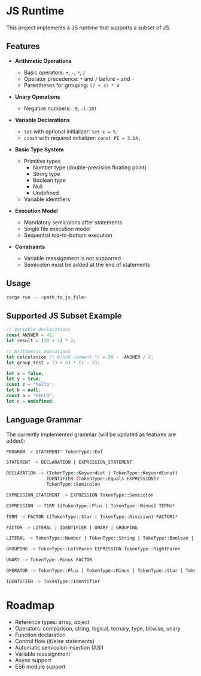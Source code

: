 # JS Runtime

This project implements a JS runtime that supports a subset of JS.

## Features

- **Arithmetic Operations**
  - Basic operators: `+`, `-`, `*`, `/`
  - Operator precedence: `*` and `/` before `+` and `-`
  - Parentheses for grouping: `(2 + 3) * 4`

- **Unary Operations**
  - Negative numbers: `-5`, `-(-10)`

- **Variable Declarations**
  - `let` with optional initializer: `let x = 5;`
  - `const` with required initializer: `const PI = 3.14;`

- **Basic Type System**
  - Primitive types
    - Number type (double-precision floating point)
    - String type
    - Boolean type
    - Null
    - Undefined
  - Variable identifiers
  
- **Execution Model**
  - Mandatory semicolons after statements
  - Single file execution model
  - Sequential top-to-bottom execution

- **Constraints**
  - Variable reassignment is not supported
  - Semicolon must be added at the end of statements

## Usage

```bash
cargo run -- <path_to_js_file>
```

## Supported JS Subset Example

```js
// Variable declarations
const ANSWER = 42;
let result = (10 + 5) * 2;

// Arithmetic operations
let calculation /* block comment */ = 50 - -ANSWER / 2;
let group_test = (3 + 5) * (7 - 2);

let x = false;
let y = true;
const z = 'hello';
let b = null;
const a = "HELLO";
let c = undefined;
```

## Language Grammar

The currently implemented grammar (will be updated as features are added):

```bash
PROGRAM -> STATEMENT* TokenType::Eof

STATEMENT -> DECLARATION | EXPRESSION_STATEMENT

DECLARATION -> (TokenType::KeywordLet | TokenType::KeywordConst)
               IDENTIFIER (TokenType::Equals EXPRESSION)? 
               TokenType::Semicolon

EXPRESSION_STATEMENT -> EXPRESSION TokenType::Semicolon

EXPRESSION -> TERM ((TokenType::Plus | TokenType::Minus) TERM)*

TERM -> FACTOR ((TokenType::Star | TokenType::Division) FACTOR)*

FACTOR -> LITERAL | IDENTIFIER | UNARY | GROUPING

LITERAL -> TokenType::Number | TokenType::String | TokeType::Boolean | TokenType::Null | TokenType::Undefined

GROUPING -> TokenType::LeftParen EXPRESSION TokenType::RightParen

UNARY -> TokenType::Minus FACTOR 

OPERATOR -> TokenType::Plus | TokenType::Minus | TokenType::Star | TokenType::Slash

IDENTIFIER -> TokenType::Identifier
```

# Roadmap

- Reference types: array, object
- Operators: comparison, string, logical, ternary, type, bitwise, unary
- Function declaration
- Control flow (if/else statements)
- Automatic semicolon insertion (ASI)
- Variable reassignment
- Async support
- ES6 module support